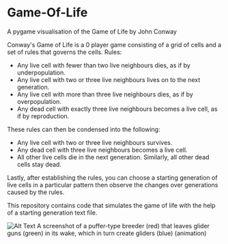 # Game-Of-Life
A pygame visualisation of the Game of Life by John Conway

Conway's Game of Life is a 0 player game consisting of a grid of cells and a set of rules that governs the cells.
Rules:
- Any live cell with fewer than two live neighbours dies, as if by underpopulation.
- Any live cell with two or three live neighbours lives on to the next generation.
- Any live cell with more than three live neighbours dies, as if by overpopulation.
- Any dead cell with exactly three live neighbours becomes a live cell, as if by reproduction.

These rules can then be condensed into the following:
- Any live cell with two or three live neighbours survives.
- Any dead cell with three live neighbours becomes a live cell.
- All other live cells die in the next generation. Similarly, all other dead cells stay dead.

Lastly, after establishing the rules, you can choose a starting generation of live cells in a particular pattern
then observe the changes over generations caused by the rules.

This repository contains code that simulates the game of life with the help of a starting generation text file.

![Alt Text](https://upload.wikimedia.org/wikipedia/commons/e/e6/Conways_game_of_life_breeder_animation.gif)
A screenshot of a puffer-type breeder (red) that leaves glider guns (green) in its wake, which in turn create gliders (blue) (animation)
